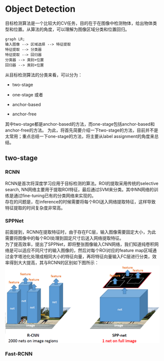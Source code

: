# Object Detection
目标检测算法是一个比较大的CV任务，目的在于在图像中检测物体，给出物体类型和位置。从算法的角度，可以理解为图像区域分类和位置回归。

```mermaid
graph LR;
输入图像 --> 区域选择 --> 特征提取
特征提取 --> 分类器
特征提取 --> 回归器
分类器 --> 类别+位置
回归器 --> 类别+位置
```

从目标检测算法的分类来看，可以分为：

* two-stage
* one-stage
或者

* anchor-based
* anchor-free

其中two-stage都是anchor-based的方法，而one-stage包括anchor-based和anchor-free的方法。
为此，将首先简要介绍一下two-stage的方法，目前并不是太常用；重点总结一下one-stage的方法，将主要从label assignment的角度来总结。

## two-stage
### RCNN
RCNN是首次将深度学习应用于目标检测的算法。ROI的提取采用传统的selective search, NN网络主要用于提取ROI特征，最后通过SVM来分类。其中NN网络的训练是通过fine-tuning已有的分类网络来实现的。  
存在的问题是，在inference的时候需要将每个ROI送入网络提取特征，这样导致特征提取的时间复杂度非常高。

### SPPNet
前面提到，RCNN在提取特征时，由于存在FC层，输入图像需要固定大小，为此需要将图像中的每个ROI处理到固定尺寸后送入网络提取特征。  
为了提高效率，提出了SPPNet，即将整张图像输入CNN网络，我们知道纯卷积网络是可以适应不同尺寸的输入图像的，然后对每个ROI对应的feature map区域通过金字塔池化处理成相同大小的特征向量，再将特征向量输入FC层进行分类，效率得到大大提高，其与RCNN的区别如下图所示：
![](https://raw.githubusercontent.com/wygfzren603/love_work_love_life/main/imgs/20220614100330.png)

### Fast-RCNN

